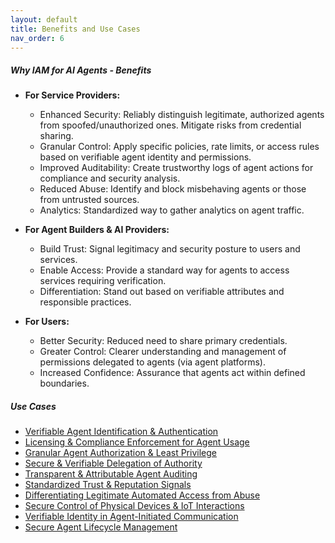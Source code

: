 ```yaml
---
layout: default
title: Benefits and Use Cases
nav_order: 6
---
```

##### Why IAM for AI Agents - Benefits


- **For Service Providers:**

	- Enhanced Security: Reliably distinguish legitimate, authorized agents from spoofed/unauthorized ones. Mitigate risks from credential sharing.
	- Granular Control: Apply specific policies, rate limits, or access rules based on verifiable agent identity and permissions.
	- Improved Auditability: Create trustworthy logs of agent actions for compliance and security analysis.
	- Reduced Abuse: Identify and block misbehaving agents or those from untrusted sources.
	- Analytics: Standardized way to gather analytics on agent traffic.
    

- **For Agent Builders & AI Providers:**
    
	- Build Trust: Signal legitimacy and security posture to users and services.
	- Enable Access: Provide a standard way for agents to access services requiring verification.
	- Differentiation: Stand out based on verifiable attributes and responsible practices.
    

- **For Users:**
    
	- Better Security: Reduced need to share primary credentials.
	- Greater Control: Clearer understanding and management of permissions delegated to agents (via agent platforms).
	- Increased Confidence: Assurance that agents act within defined boundaries.


##### Use Cases
- [Verifiable Agent Identification & Authentication](./valueproposition/IDandAuth.md)
- [Licensing & Compliance Enforcement for Agent Usage](./valueproposition/ComplianceEnforcement.md)
- [Granular Agent Authorization & Least Privilege](./valueproposition/AuthandLeastPrivilege.md)
- [Secure & Verifiable Delegation of Authority](./valueproposition/delegationofauthority.md)
- [Transparent & Attributable Agent Auditing](./valueproposition/AgentAuditing.md)
- [Standardized Trust & Reputation Signals](./valueproposition/TrustSignals.md)
- [Differentiating Legitimate Automated Access from Abuse](./valueproposition/BotAbuse.md)
- [Secure Control of Physical Devices & IoT Interactions](./valueproposition/PhysicalDevices.md)
- [Verifiable Identity in Agent-Initiated Communication](./valueproposition/VoiceVerification.md)
- [Secure Agent Lifecycle Management](./valueproposition/LifecycleManagement.md)